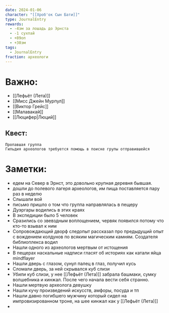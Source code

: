 ```yaml
---
date: 2024-01-06
character: "[[Хроб'ок Сын Бати]]"
type: JournalEntry
rewards:
  - -4зм за лошадь до Эрнста
  - -1 сухпай
  - +89оп
  - +30зм
tags:
  - JournalEntry
fraction: археологи
---
```

# Важно:
- [[Лефьёт (Лета)]]
- [[Мисс Джейн Мурпул]]
- [[Виктор Грейс]]
- [[Малавакай]]
- [[Люцифер|Люций]]
## Квест:
```
Пропавшая группа
Гильдия археологов требуется помощь в поиске групы отправившейся 
```

# Заметки:
- едем на Север в Эрнст, это довольно крупная деревня бывшая.
- дошли до полевого лагеря археологов, им пища поставляется пару раз в неделю
- Слышали вой
- письмо пришло о том что группа направлялась в пещеру
- Дуэргары водились в этих краях
- В экспедиции было 5 человек
- Сразились со звевздным воплощением, червяк появился потому что кто-то взывал к ним
- Сопровождающий дворф следопыт рассказал про предыдущий опыт с вождением колдунов по всяким магическим камням. Создателя библиоплекса водил
- Нашли одного из археологов мертвым от истощения
- В пещерах наскальные надписи гласят об историях как катали яйца mindflayer
- Нашли дверь с глазом, сунул палец в глаз, получил кусь
- Сломали дверь, за ней скрывался куб слизи
- Убили куб слизи, у нее [[Лефьёт (Лета)]] забрала башмаки, сумку волшебника и кинжал. После чего начала вести себя странно.
- Нашли мертвую археолога девушку
- Нашли кучу произведений искусств, амфоры, посуда и тп
- Нашли давно погибшего мужчину который сидел на импровизированном троне, на шее кинжал как у [[Лефьёт (Лета)]]
- 
